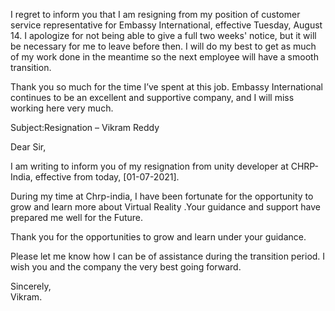 
I regret to inform you that I am resigning from my position of customer service representative for Embassy International, effective Tuesday, August 14. I apologize for not being able to give a full two weeks' notice, but it will be necessary for me to leave before then. I will do my best to get as much of my work done in the meantime so the next employee will have a smooth transition.

Thank you so much for the time I’ve spent at this job. Embassy International continues to be an excellent and supportive company, and I will miss working here very much.


Subject:Resignation – Vikram Reddy

Dear Sir,

I am writing to inform you of my resignation from unity developer at CHRP-India, effective from today, [01-07-2021]. 

During my time at Chrp-india, I have been fortunate for the opportunity to grow and learn more about Virtual Reality .Your guidance and support have prepared me well for the Future.

Thank you for the opportunities to grow and learn under your guidance.  

Please let me know how I can be of assistance during the transition period. I wish you and the company the very best going forward. 

Sincerely,  
Vikram.
